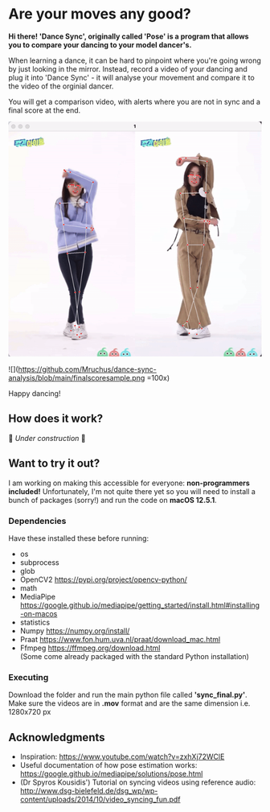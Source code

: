 # Are your moves any good?

**Hi there! 'Dance Sync', originally called 'Pose' is a program that allows you to compare your dancing to your model dancer's.** <br />

When learning a dance, it can be hard to pinpoint where you're going wrong by just looking in the mirror. Instead, record a video of your dancing and plug it into 'Dance Sync' - it will analyse your movement and compare it to the video of the orginial dancer. <br />

You will get a comparison video, with alerts where you are not in sync and a final score at the end. <br />

![](https://github.com/Mruchus/dance-sync-analysis/blob/main/comparisonsample.gif)

![](https://github.com/Mruchus/dance-sync-analysis/blob/main/finalscoresample.png =100x) <br />

Happy dancing! <br />

## How does it work?

 🚧 *Under construction* 🚧 <br />

## Want to try it out?

I am working on making this accessible for everyone: **non-programmers included!** Unfortunately, I'm not quite there yet so you will need to install a bunch of packages (sorry!) and run the code on **macOS 12.5.1**. <br />

### Dependencies

Have these installed these before running:
* os
* subprocess
* glob 
* OpenCV2 https://pypi.org/project/opencv-python/
* math
* MediaPipe https://google.github.io/mediapipe/getting_started/install.html#installing-on-macos
* statistics
* Numpy https://numpy.org/install/
* Praat https://www.fon.hum.uva.nl/praat/download_mac.html
* Ffmpeg https://ffmpeg.org/download.html <br />
(Some come already packaged with the standard Python installation)

### Executing
Download the folder and run the main python file called **'sync_final.py'**. Make sure the videos are in **.mov** format and are the same dimension i.e. 1280x720 px

## Acknowledgments
* Inspiration: https://www.youtube.com/watch?v=zxhXj72WClE
* Useful documentation of how pose estimation works: https://google.github.io/mediapipe/solutions/pose.html
* (Dr Spyros Kousidis') Tutorial on syncing videos using reference audio: http://www.dsg-bielefeld.de/dsg_wp/wp-content/uploads/2014/10/video_syncing_fun.pdf





